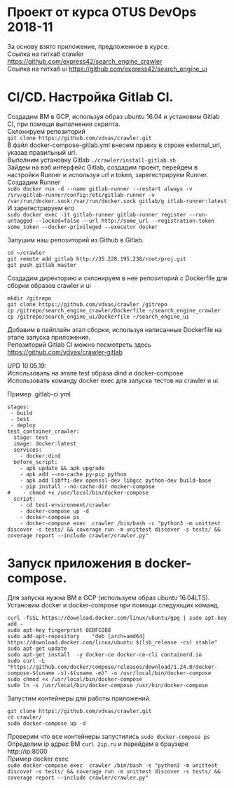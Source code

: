 # Проект от курса OTUS DevOps 2018-11  
За основу взято приложение, предложенное в курсе.  
Ссылка на гитхаб crawler https://github.com/express42/search_engine_crawler  
Ссылка на гитхаб ui https://github.com/express42/search_engine_ui  

# CI/CD. Настройка Gitlab CI.  
Создадим ВМ в GCP, используя образ ubuntu 16.04 и установим Gitlab CI, при помощи выполнения скрипта.  
Склонируем репозиторий  
`git clone https://github.com/vdvas/crawler.git`  
В файл docker-compose-gitlab.yml внесем правку в строке external_url, указав правильный url.  
Выполним установку Gitlab `./crawler/install-gitlab.sh`  
Зайдем на вэб интерфейс Gitlab, создадим проект, перейдем в настройки Runner и используя url и token, зарегестрируем Runner.  
Создадим Runner  
`sudo docker run -d --name gitlab-runner --restart always -v /srv/gitlab-runner/config:/etc/gitlab-runner -v /var/run/docker.sock:/var/run/docker.sock gitlab/g
itlab-runner:latest`  
И зарегестрируем его  
`sudo docker exec -it gitlab-runner gitlab-runner register --run-untagged --locked=false --url http://some_url --registration-token some_token --docker-privileged --executor docker`  

Запушим наш репозиторий из Github в Gitlab.  
```
cd ~/crawler  
git remote add gitlab http://35.228.195.238/root/proj.git  
git push gitlab master  
```
  
Создадим директорию и склонируем в нее репозиторий с Dockerfile для сборки образов crawler и ui  
```
mkdir /gitrepo
git clone https://github.com/vdvas/crawler /gitrepo
cp /gitrepo/search_engine_crawler/Dockerfile ~/search_engine_crawler
cp /gitrepo/search_engine_ui/Dockerfile ~/search_engine_ui
```
Добавим в пайплайн этап сборки, используя написанные Dockerfile на этапе запуска приложения.  
Репозиторий Gitlab CI можно посмотреть здесь  
https://github.com/vdvas/crawler-gitlab  

UPD 10.05.19:  
Использовать на этапе test образа dind и docker-compose  
Использовать команду docker exec для запуска тестов на crawler и ui.  
  
Пример .gitlab-ci.yml  
```
stages:
 - build
 - test
 - deploy
test_container_crawler:
  stage: test
  image: docker:latest
  services:
    - docker:dind
  before_script:
    - apk update && apk upgrade
    - apk add --no-cache py-pip python
    - apk add libffi-dev openssl-dev libgcc python-dev build-base
    - pip install --no-cache-dir docker-compose
#    - chmod +x /usr/local/bin/docker-compose
  script:
    - cd test-environment/crawler
    - docker-compose up -d
    - docker-compose ps
    - docker-compose exec  crawler /bin/bash -c "python3 -m unittest discover -s tests/ && coverage run -m unittest discover -s tests/ && coverage report --include crawler/crawler.py"
```  
# Запуск приложения в docker-compose.  
Для запуска нужна ВМ в GCP (используем образ ubuntu 16.04LTS).  
Установим docker и docker-compose при помощи следующих команд.  
```
curl -fsSL https://download.docker.com/linux/ubuntu/gpg | sudo apt-key add -
sudo apt-key fingerprint 0EBFCD88
sudo add-apt-repository    "deb [arch=amd64] https://download.docker.com/linux/ubuntu $(lsb_release -cs) stable"
sudo apt-get update
sudo apt-get install  -y docker-ce docker-ce-cli containerd.io
sudo curl -L "https://github.com/docker/compose/releases/download/1.24.0/docker-compose-$(uname -s)-$(uname -m)" -o /usr/local/bin/docker-compose
sudo chmod +x /usr/local/bin/docker-compose
sudo ln -s /usr/local/bin/docker-compose /usr/bin/docker-compose
```
Запустим контейнеры для работы приложений.  
```
git clone https://github.com/vdvas/crawler.git
cd crawler/
sudo docker-compose up -d
```
Проверим что все контейнеры запустились `sudo docker-compose ps`  
Определим ip адрес ВМ `curl 2ip.ru` и перейдем в браузере http://ip:8000  
Пример docker exec  
`sudo docker-compose exec  crawler /bin/bash -c "python3 -m unittest discover -s tests/ && coverage run -m unittest discover -s tests/ && coverage report --include crawler/crawler.py"`
